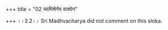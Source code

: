 +++
title = "02 व्यामिश्रेणेव वाक्येन"

+++
।।3.2।। Sri Madhvacharya did not comment on this sloka.
